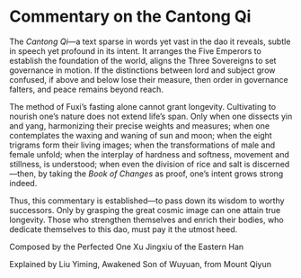 # Commentary on the Cantong Qi

The *Cantong Qi*—a text sparse in words yet vast in the dao it reveals, subtle in speech yet profound in its intent. It arranges the Five Emperors to establish the foundation of the world, aligns the Three Sovereigns to set governance in motion. If the distinctions between lord and subject grow confused, if above and below lose their measure, then order in governance falters, and peace remains beyond reach.

The method of Fuxi’s fasting alone cannot grant longevity. Cultivating to nourish one’s nature does not extend life’s span. Only when one dissects yin and yang, harmonizing their precise weights and measures; when one contemplates the waxing and waning of sun and moon; when the eight trigrams form their living images; when the transformations of male and female unfold; when the interplay of hardness and softness, movement and stillness, is understood; when even the division of rice and salt is discerned—then, by taking the *Book of Changes* as proof, one’s intent grows strong indeed.

Thus, this commentary is established—to pass down its wisdom to worthy successors. Only by grasping the great cosmic image can one attain true longevity. Those who strengthen themselves and enrich their bodies, who dedicate themselves to this dao, must pay it the utmost heed.

Composed by the Perfected One Xu Jingxiu of the Eastern Han

Explained by Liu Yiming, Awakened Son of Wuyuan, from Mount Qiyun